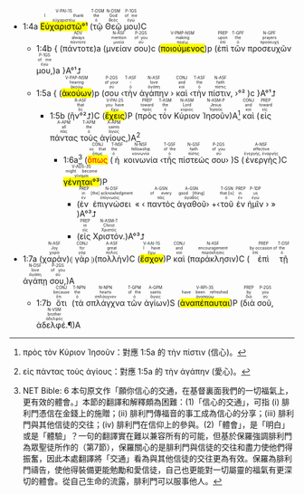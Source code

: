 
- 1:4a <RUBY><ruby><ruby><mark><mark class='verb'>Εὐχαριστῶ°¹</mark></mark><rt>εὐχαριστέω</rt></ruby><rt>I thank</rt></ruby><rt>V-PAI-1S</rt></RUBY> (<RUBY><ruby><ruby>τῷ<rt>ὁ</rt></ruby><rt>the</rt></ruby><rt>T-DSM</rt></RUBY> <RUBY><ruby><ruby>Θεῷ<rt>θεός</rt></ruby><rt>God</rt></ruby><rt>N-DSM</rt></RUBY> <RUBY><ruby><ruby>μου<rt>ἐγώ</rt></ruby><rt>of me</rt></ruby><rt>P-1GS</rt></RUBY>)C 
	- 1:4b { (<RUBY><ruby><ruby>πάντοτε<rt>πάντοτε</rt></ruby><rt>always</rt></ruby><rt>ADV</rt></RUBY>)a (<RUBY><ruby><ruby>μνείαν<rt>μνεία</rt></ruby><rt>mention</rt></ruby><rt>N-ASF</rt></RUBY> <RUBY><ruby><ruby>σου<rt>σύ</rt></ruby><rt>of you</rt></ruby><rt>P-2GS</rt></RUBY>)c (<RUBY><ruby><ruby><mark class='ptc'>ποιούμενος</mark><rt>ποιέω</rt></ruby><rt>making</rt></ruby><rt>V-PMP-NSM</rt></RUBY>)p (<RUBY><ruby><ruby>ἐπὶ<rt>ἐπί</rt></ruby><rt>upon</rt></ruby><rt>PREP</rt></RUBY> <RUBY><ruby><ruby>τῶν<rt>ὁ</rt></ruby><rt>the</rt></ruby><rt>T-GPF</rt></RUBY> <RUBY><ruby><ruby>προσευχῶν<rt>προσευχή</rt></ruby><rt>prayers</rt></ruby><rt>N-GPF</rt></RUBY> <RUBY><ruby><ruby>μου,<rt>ἐγώ</rt></ruby><rt>of me</rt></ruby><rt>P-1GS</rt></RUBY>)a }A°¹⮥
	- 1:5a { (<RUBY><ruby><ruby><mark class='ptc'>ἀκούων</mark><rt>ἀκούω</rt></ruby><rt>hearing</rt></ruby><rt>V-PAP-NSM</rt></RUBY>)p (<RUBY><ruby><ruby>σου<rt>σύ</rt></ruby><rt>of your</rt></ruby><rt>P-2GS</rt></RUBY> ‹<RUBY><ruby><ruby>τὴν<rt>ὁ</rt></ruby><rt>-</rt></ruby><rt>T-ASF</rt></RUBY> <RUBY><ruby><ruby>ἀγάπην<rt>ἀγάπη</rt></ruby><rt>love</rt></ruby><rt>N-ASF</rt></RUBY> › <RUBY><ruby><ruby>καὶ<rt>καί</rt></ruby><rt>and</rt></ruby><rt>CONJ</rt></RUBY> ‹<RUBY><ruby><ruby>τὴν<rt>ὁ</rt></ruby><rt>the</rt></ruby><rt>T-ASF</rt></RUBY> <RUBY><ruby><ruby>πίστιν,<rt>πίστις</rt></ruby><rt>faith</rt></ruby><rt>N-ASF</rt></RUBY> ›°² )c }A°¹⮥
		- 1:5b (<RUBY><ruby><ruby>ἣν°²⮥<rt>ὅς</rt></ruby><rt>that</rt></ruby><rt>R-ASF</rt></RUBY>)C (<RUBY><ruby><ruby><mark class='verb'>ἔχεις</mark><rt>ἔχω</rt></ruby><rt>you have</rt></ruby><rt>V-PAI-2S</rt></RUBY>)P (<RUBY><ruby><ruby>πρὸς<rt>πρός</rt></ruby><rt>toward</rt></ruby><rt>PREP</rt></RUBY> <RUBY><ruby><ruby>τὸν<rt>ὁ</rt></ruby><rt>the</rt></ruby><rt>T-ASM</rt></RUBY> <RUBY><ruby><ruby>Κύριον<rt>κύριος</rt></ruby><rt>Lord</rt></ruby><rt>N-ASM</rt></RUBY> <RUBY><ruby><ruby>Ἰησοῦν<rt>Ἰησοῦς</rt></ruby><rt>Jesus</rt></ruby><rt>N-ASM-P</rt></RUBY>)A[^1] <RUBY><ruby><ruby>καὶ<rt>καί</rt></ruby><rt>and</rt></ruby><rt>CONJ</rt></RUBY> (<RUBY><ruby><ruby>εἰς<rt>εἰς</rt></ruby><rt>toward</rt></ruby><rt>PREP</rt></RUBY> <RUBY><ruby><ruby>πάντας<rt>πᾶς</rt></ruby><rt>all</rt></ruby><rt>A-APM</rt></RUBY> <RUBY><ruby><ruby>τοὺς<rt>ὁ</rt></ruby><rt>the</rt></ruby><rt>T-APM</rt></RUBY> <RUBY><ruby><ruby>ἁγίους,<rt>ἅγιος</rt></ruby><rt>saints</rt></ruby><rt>A-APM</rt></RUBY>)A[^2]
			- 1:6a[^3] (<RUBY><ruby><ruby><mark class='verb'><font color='red'>ὅπως</font></mark><rt>ὅπως</rt></ruby><rt>so that</rt></ruby><rt>CONJ</rt></RUBY> (<RUBY><ruby><ruby>ἡ<rt>ὁ</rt></ruby><rt>the</rt></ruby><rt>T-NSF</rt></RUBY> <RUBY><ruby><ruby>κοινωνία<rt>κοινωνία</rt></ruby><rt>fellowship</rt></ruby><rt>N-NSF</rt></RUBY> ‹<RUBY><ruby><ruby>τῆς<rt>ὁ</rt></ruby><rt>of the</rt></ruby><rt>T-GSF</rt></RUBY> <RUBY><ruby><ruby>πίστεώς<rt>πίστις</rt></ruby><rt>faith</rt></ruby><rt>N-GSF</rt></RUBY> <RUBY><ruby><ruby>σου<rt>σύ</rt></ruby><rt>of you</rt></ruby><rt>P-2GS</rt></RUBY>› )S (<RUBY><ruby><ruby>ἐνεργὴς<rt>ἐνεργής, ἐναργής</rt></ruby><rt>effective</rt></ruby><rt>A-NSF</rt></RUBY>)C <RUBY><ruby><ruby><mark><mark class='verb'>γένηται°³</mark></mark><rt>γίνομαι</rt></ruby><rt>might become</rt></ruby><rt>V-ADS-3S</rt></RUBY>)P 
				- (<RUBY><ruby><ruby>ἐν<rt>ἐν</rt></ruby><rt>in</rt></ruby><rt>PREP</rt></RUBY> <RUBY><ruby><ruby>ἐπιγνώσει<rt>ἐπίγνωσις</rt></ruby><rt>[the] acknowledgment</rt></ruby><rt>N-DSF</rt></RUBY> « ‹ <RUBY><ruby><ruby>παντὸς<rt>πᾶς</rt></ruby><rt>of every</rt></ruby><rt>A-GSN</rt></RUBY> <RUBY><ruby><ruby>ἀγαθοῦ<rt>ἀγαθός</rt></ruby><rt>good [thing]</rt></ruby><rt>A-GSN</rt></RUBY>› +‹<RUBY><ruby><ruby>τοῦ<rt>ὁ</rt></ruby><rt>that [is]</rt></ruby><rt>T-GSN</rt></RUBY> <RUBY><ruby><ruby>ἐν<rt>ἐν</rt></ruby><rt>in</rt></ruby><rt>PREP</rt></RUBY> <RUBY><ruby><ruby>ἡμῖν<rt>ἐγώ</rt></ruby><rt>us</rt></ruby><rt>P-1DP</rt></RUBY> › » )A°³⮥
				- (<RUBY><ruby><ruby>εἰς<rt>εἰς</rt></ruby><rt>in</rt></ruby><rt>PREP</rt></RUBY> <RUBY><ruby><ruby>Χριστόν.<rt>Χριστός</rt></ruby><rt>Christ</rt></ruby><rt>N-ASM-T</rt></RUBY>)A°³⮥
- 1:7a (<RUBY><ruby><ruby>χαρὰν<rt>χαρά</rt></ruby><rt>Joy</rt></ruby><rt>N-ASF</rt></RUBY>)⦇ <RUBY><ruby><ruby>γὰρ<rt>γάρ</rt></ruby><rt>for</rt></ruby><rt>CONJ</rt></RUBY> ⦈(<RUBY><ruby><ruby>πολλὴν<rt>πολύς</rt></ruby><rt>great</rt></ruby><rt>A-ASF</rt></RUBY>)C (<RUBY><ruby><ruby><mark class='verb'>ἔσχον</mark><rt>ἔχω</rt></ruby><rt>I have</rt></ruby><rt>V-AAI-1S</rt></RUBY>)P <RUBY><ruby><ruby>καὶ<rt>καί</rt></ruby><rt>and</rt></ruby><rt>CONJ</rt></RUBY> (<RUBY><ruby><ruby>παράκλησιν<rt>παράκλησις</rt></ruby><rt>encouragement</rt></ruby><rt>N-ASF</rt></RUBY>)C (<RUBY><ruby><ruby>ἐπὶ<rt>ἐπί</rt></ruby><rt>by occasion of</rt></ruby><rt>PREP</rt></RUBY> <RUBY><ruby><ruby>τῇ<rt>ὁ</rt></ruby><rt>the</rt></ruby><rt>T-DSF</rt></RUBY> <RUBY><ruby><ruby>ἀγάπῃ<rt>ἀγάπη</rt></ruby><rt>love</rt></ruby><rt>N-DSF</rt></RUBY> <RUBY><ruby><ruby>σου,<rt>σύ</rt></ruby><rt>of you</rt></ruby><rt>P-2GS</rt></RUBY>)A 
	- 1:7b <RUBY><ruby><ruby>ὅτι<rt>ὅτι</rt></ruby><rt>because</rt></ruby><rt>CONJ</rt></RUBY> (<RUBY><ruby><ruby>τὰ<rt>ὁ</rt></ruby><rt>the</rt></ruby><rt>T-NPN</rt></RUBY> <RUBY><ruby><ruby>σπλάγχνα<rt>σπλάγχνον</rt></ruby><rt>hearts</rt></ruby><rt>N-NPN</rt></RUBY> <RUBY><ruby><ruby>τῶν<rt>ὁ</rt></ruby><rt>of the</rt></ruby><rt>T-GPM</rt></RUBY> <RUBY><ruby><ruby>ἁγίων<rt>ἅγιος</rt></ruby><rt>saints</rt></ruby><rt>A-GPM</rt></RUBY>)S (<RUBY><ruby><ruby><mark class='verb'>ἀναπέπαυται</mark><rt>ἀναπαύω</rt></ruby><rt>have been refreshed</rt></ruby><rt>V-RPI-3S</rt></RUBY>)P (<RUBY><ruby><ruby>διὰ<rt>διά</rt></ruby><rt>by</rt></ruby><rt>PREP</rt></RUBY> <RUBY><ruby><ruby>σοῦ,<rt>σύ</rt></ruby><rt>you</rt></ruby><rt>P-2GS</rt></RUBY> <RUBY><ruby><ruby>ἀδελφέ.¶<rt>ἀδελφός</rt></ruby><rt>brother</rt></ruby><rt>N-VSM</rt></RUBY>)A

[^1]: πρὸς τὸν Κύριον Ἰησοῦν：對應 1:5a 的 τὴν πίστιν (信心)。
[^2]: εἰς πάντας τοὺς ἁγίους：對應 1:5a 的 τὴν ἀγάπην (愛心)。
[^3]: NET Bible: 6 本句原文作「願你信心的交通，在基督裏面我們的一切福氣上，更有效的體會。」本節的翻譯和解釋頗為困難：(1)「信心的交通」，可指 (i) 腓利門憑信在金錢上的施贈；(ii) 腓利門傳福音的事工成為信心的分享；(iii) 腓利門與其他信徒的交往；(iv) 腓利門在信仰上的參與。(2)「體會」，是「明白」或是「體驗」？一句的翻譯實在難以兼容所有的可能，但基於保羅強調腓利門為眾聖徒所作的（第7節），保羅關心的是腓利門與信徒的交往和盡力使他們得振奮，因此本處翻譯將「交通」看為與其他信徒的交往更為有效。保羅為腓利門禱告，使他得裝備更能勉勵和愛信徒，自己也更能對一切屬靈的福氣有更深切的體會。從自己生命的流露，腓利門可以服事他人。

